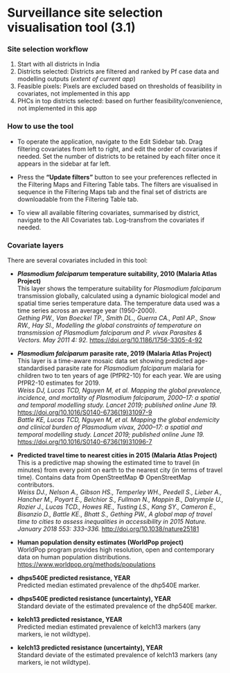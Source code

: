 # Surveillance site selection visualisation tool (3.1)

### Site selection workflow

1.  Start with all districts in India
2.  Districts selected: Districts are filtered and ranked by Pf case
    data and modelling outputs (*extent of current app*)
3.  Feasible pixels: Pixels are excluded based on thresholds of
    feasibility in covariates, not implemented in this app
4.  PHCs in top districts selected: based on further
    feasibility/convenience, not implemented in this app

### How to use the tool

- To operate the application, navigate to the Edit Sidebar tab. Drag
  filtering covariates from left to right, and edit the order of
  covariates if needed. Set the number of districts to be retained by
  each filter once it appears in the sidebar at far left.

- Press the **“Update filters”** button to see your preferences
  reflected in the Filtering Maps and Filtering Table tabs. The filters
  are visualised in sequence in the Filtering Maps tab and the final set
  of districts are downloadable from the Filtering Table tab.

- To view all available filtering covariates, summarised by district,
  navigate to the All Covariates tab. Log-transfrom the covariates if
  needed.

### Covariate layers

There are several covariates included in this tool:

- ***Plasmodium falciparum* temperature suitability, 2010 (Malaria Atlas
  Project)**  
  This layer shows the temperature suitability for *Plasmodium
  falciparum* transmission globally, calculated using a dynamic
  biological model and spatial time series temperature data. The
  temperature data used was a time series across an average year
  (1950-2000).  
  *Gething PW., Van Boeckel TP., Smith DL., Guerra CA., Patil AP., Snow
  RW., Hay SI., Modelling the global constraints of temperature on
  transmission of Plasmodium falciparum and P. vivax Parasites &
  Vectors. May 2011 4: 92.* <https://doi.org/10.1186/1756-3305-4-92>

- ***Plasmodium falciparum* parasite rate, 2019 (Malaria Atlas
  Project)**  
  This layer is a time-aware mosaic data set showing predicted
  age-standardised parasite rate for *Plasmodium falciparum* malaria for
  children two to ten years of age (PfPR2-10) for each year. We are
  using PfPR2-10 estimates for 2019.  
  *Weiss DJ, Lucas TCD, Nguyen M, et al. Mapping the global prevalence,
  incidence, and mortality of Plasmodium falciparum, 2000–17: a spatial
  and temporal modelling study. Lancet 2019; published online June 19.*
  <https://doi.org/10.1016/S0140-6736(19)31097-9>  
  *Battle KE, Lucas TCD, Nguyen M, et al. Mapping the global endemicity
  and clinical burden of Plasmodium vivax, 2000–17: a spatial and
  temporal modelling study. Lancet 2019; published online June 19.*
  <https://doi.org/10.1016/S0140-6736(19)31096-7>

- **Predicted travel time to nearest cities in 2015 (Malaria Atlas
  Project)**  
  This is a predictive map showing the estimated time to travel (in
  minutes) from every point on earth to the nearest city (in terms of
  travel time). Contains data from OpenStreetMap © OpenStreetMap
  contributors.  
  *Weiss DJ., Nelson A., Gibson HS., Temperley WH., Peedell S., Lieber
  A., Hancher M., Poyart E., Belchior S., Fullman N., Mappin B.,
  Dalrymple U., Rozier J., Lucas TCD., Howes RE., Tusting LS., Kang SY.,
  Cameron E., Bisanzio D., Battle KE., Bhatt S., Gething PW., A global
  map of travel time to cities to assess inequalities in accessibility
  in 2015 Nature. January 2018 553: 333–336.*
  <http://doi.org/10.1038/nature25181>

- **Human population density estimates (WorldPop project)**  
  WorldPop program provides high resolution, open and contemporary data
  on human population distributions.  
  <https://www.worldpop.org/methods/populations>

- **dhps540E predicted resistance, YEAR**  
  Predicted median estimated prevalence of the dhp540E marker.

- **dhps540E predicted resistance (uncertainty), YEAR**  
  Standard deviate of the estimated prevalence of the dhp540E marker.

- **kelch13 predicted resistance, YEAR**  
  Predicted median estimated prevalence of kelch13 markers (any markers,
  ie not wildtype).

- **kelch13 predicted resistance (uncertainty), YEAR**  
  Standard deviate of the estimated prevalence of kelch13 markers (any
  markers, ie not wildtype).
